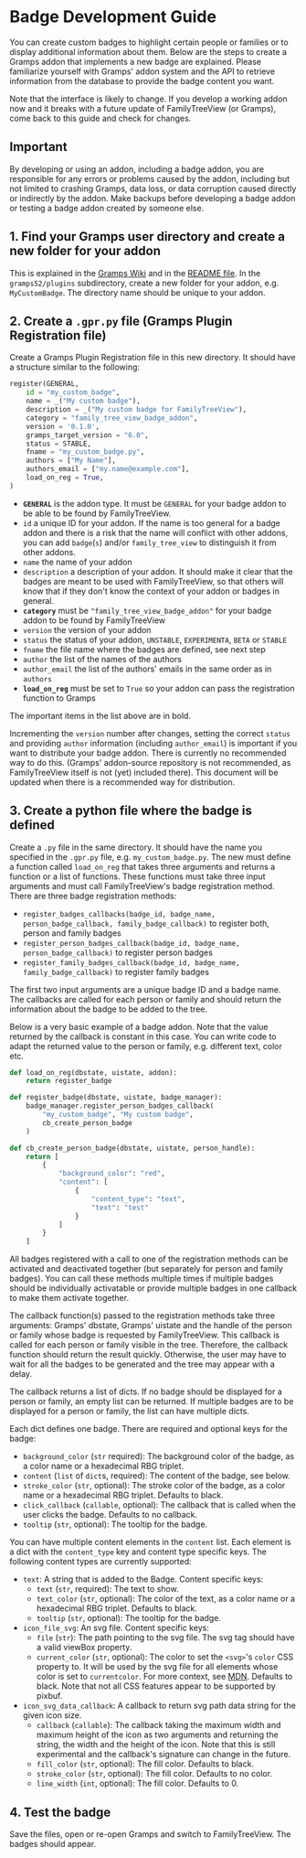 # Badge Development Guide

You can create custom badges to highlight certain people or families or to display additional information about them. Below are the steps to create a Gramps addon that implements a new badge are explained. Please familiarize yourself with Gramps' addon system and the API to retrieve information from the database to provide the badge content you want.

Note that the interface is likely to change. If you develop a working addon now and it breaks with a future update of FamilyTreeView (or Gramps), come back to this guide and check for changes.

## Important

By developing or using an addon, including a badge addon, you are responsible for any errors or problems caused by the addon, including but not limited to crashing Gramps, data loss, or data corruption caused directly or indirectly by the addon. Make backups before developing a badge addon or testing a badge addon created by someone else. 

## 1. Find your Gramps user directory and create a new folder for your addon

This is explained in the [Gramps Wiki](https://www.gramps-project.org/wiki/index.php/Gramps_5.2_Wiki_Manual_-_User_Directory) and in the [README file](../README.md#downloading-the-source-code). In the `gramps52/plugins` subdirectory, create a new folder for your addon, e.g. `MyCustomBadge`. The directory name should be unique to your addon.

## 2. Create a `.gpr.py` file (Gramps Plugin Registration file)

Create a Gramps Plugin Registration file in this new directory. It should have a structure similar to the following:

```py
register(GENERAL,
    id = "my_custom_badge",
    name = _("My custom badge"),
    description = _("My custom badge for FamilyTreeView"),
    category = "family_tree_view_badge_addon",
    version = '0.1.0',
    gramps_target_version = "6.0",
    status = STABLE,
    fname = "my_custom_badge.py",
    authors = ["My Name"],
    authors_email = ["my.name@example.com"],
    load_on_reg = True,
)
```

- **`GENERAL`** is the addon type. It must be `GENERAL` for your badge addon to be able to be found by FamilyTreeView. 
- `id` a unique ID for your addon. If the name is too general for a badge addon and there is a risk that the name will conflict with other addons, you can add `badge`(`s`) and/or `family_tree_view` to distinguish it from other addons.
- `name` the name of your addon
- `description` a description of your addon. It should make it clear that the badges are meant to be used with FamilyTreeView, so that others will know that if they don't know the context of your addon or badges in general.
- **`category`** must be `"family_tree_view_badge_addon"` for your badge addon to be found by FamilyTreeView
- `version` the version of your addon
- `status` the status of your addon, `UNSTABLE`, `EXPERIMENTA`, `BETA` or `STABLE`
- `fname` the file name where the badges are defined, see next step
- `author` the list of the names of the authors
- `author_email` the list of the authors' emails in the same order as in `authors`
- **`load_on_reg`** must be set to `True` so your addon can pass the registration function to Gramps

The important items in the list above are in bold.

Incrementing the `version` number after changes, setting the correct `status` and providing `author` information (including `author_email`) is important if you want to distribute your badge addon. There is currently no recommended way to do this. (Gramps' addon-source repository is not recommended, as FamilyTreeView itself is not (yet) included there). This document will be updated when there is a recommended way for distribution.

## 3. Create a python file where the badge is defined

Create a `.py` file in the same directory. It should have the name you specified in the `.gpr.py` file, e.g. `my_custom_badge.py`. The new must define a function called `load_on_reg` that takes three arguments and returns a function or a list of functions. These functions must take three input arguments and must call FamilyTreeView's badge registration method.
There are three badge registration methods:

- `register_badges_callbacks(badge_id, badge_name, person_badge_callback, family_badge_callback)` to register both, person and family badges
- `register_person_badges_callback(badge_id, badge_name, person_badge_callback)` to register person badges
- `register_family_badges_callback(badge_id, badge_name, family_badge_callback)` to register family badges

The first two input arguments are a unique badge ID and a badge name. The callbacks are called for each person or family and should return the information about the badge to be added to the tree.

Below is a very basic example of a badge addon. Note that the value returned by the callback is constant in this case. You can write code to adapt the returned value to the person or family, e.g. different text, color etc.

```py
def load_on_reg(dbstate, uistate, addon):
    return register_badge

def register_badge(dbstate, uistate, badge_manager):
    badge_manager.register_person_badges_callback(
        "my_custom_badge", "My custom badge",
        cb_create_person_badge
    )

def cb_create_person_badge(dbstate, uistate, person_handle):
    return [
        {
            "background_color": "red",
            "content": [
                {
                    "content_type": "text",
                    "text": "test"
                }
            ]
        }
    ]
```

All badges registered with a call to one of the registration methods can be activated and deactivated together (but separately for person and family badges). You can call these methods multiple times if multiple badges should be individually activatable or provide multiple badges in one callback to make them activate together.

The callback function(s) passed to the registration methods take three arguments: Gramps' dbstate, Gramps' uistate and the handle of the person or family whose badge is requested by FamilyTreeView. This callback is called for each person or family visible in the tree. Therefore, the callback function should return the result quickly. Otherwise, the user may have to wait for all the badges to be generated and the tree may appear with a delay.

The callback returns a list of dicts. If no badge should be displayed for a person or family, an empty list can be returned. If multiple badges are to be displayed for a person or family, the list can have multiple dicts.

Each dict defines one badge. There are required and optional keys for the badge:
- `background_color` (`str` required): The background color of the badge, as a color name or a hexadecimal RBG triplet.
- `content` (`list` of `dict`s, required): The content of the badge, see below.
- `stroke_color` (`str`, optional): The stroke color of the badge, as a color name or a hexadecimal RBG triplet. Defaults to black.
- `click_callback` (`callable`, optional): The callback that is called when the user clicks the badge. Defaults to no callback.
- `tooltip` (`str`, optional): The tooltip for the badge.

You can have multiple content elements in the `content` list. Each element is a dict with the `content_type` key and content type specific keys. The following content types are currently supported:
- `text`: A string that is added to the Badge.
  Content specific keys:
  - `text` (`str`, required): The text to show.
  - `text_color` (`str`, optional): The color of the text, as a color name or a hexadecimal RBG triplet. Defaults to black.
  - `tooltip` (`str`, optional): The tooltip for the badge.
- `icon_file_svg`: An svg file.
  Content specific keys:
  - `file` (`str`): The path pointing to the svg file. The svg tag should have a valid viewBox property.
  - `current_color` (`str`, optional): The color to set the `<svg>`'s `color` CSS property to. It will be used by the svg file for all elements whose color is set to `currentcolor`. For more context, see [MDN](https://developer.mozilla.org/en-US/docs/Web/CSS/color_value#currentcolor_keyword). Defaults to black.
  Note that not all CSS features appear to be supported by pixbuf.
- `icon_svg_data_callback`: A callback to return svg path data string for the given icon size.
  - `callback` (`callable`): The callback taking the maximum width and maximum height of the icon as two arguments and returning the string, the width and the height of the icon. Note that this is still experimental and the callback's signature can change in the future.
  - `fill_color` (`str`, optional): The fill color. Defaults to black.
  - `stroke_color` (`str`, optional): The fill color. Defaults to no color.
  - `line_width` (`int`, optional): The fill color. Defaults to 0.


## 4. Test the badge

Save the files, open or re-open Gramps and switch to FamilyTreeView. The badges should appear.
